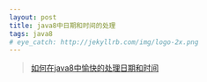 ```yaml
---
layout: post
title: java8中日期和时间的处理
tags: java8
# eye_catch: http://jekyllrb.com/img/logo-2x.png
---
```


> [如何在java8中愉快的处理日期和时间](https://www.liaoxuefeng.com/article/00141939241051502ada88137694b62bfe844cd79e12c32000)
